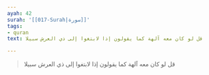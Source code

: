```yaml
---
ayah: 42
surah: '[[017-Surah|سورة]]'
tags:
- quran
text: قل لو كان معه آلهة كما يقولون إذا لابتغوا إلى ذي العرش سبيلا

---
```

> قل لو كان معه آلهة كما يقولون إذا لابتغوا إلى ذي العرش سبيلا
